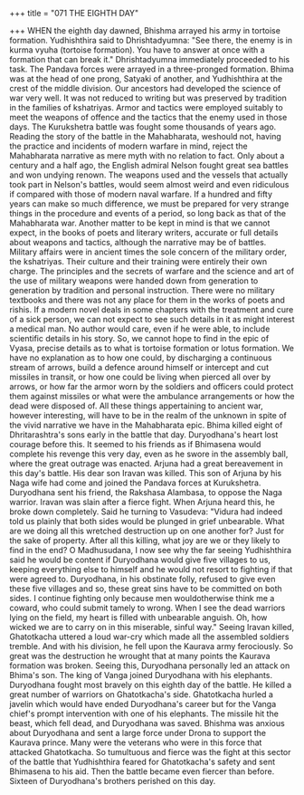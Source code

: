 +++
title = "071 THE EIGHTH DAY"

+++
WHEN the eighth day dawned, Bhishma
arrayed his army in tortoise formation.
Yudhishthira said to Dhrishtadyumna:
"See there, the enemy is in kurma vyuha
(tortoise formation). You have to answer
at once with a formation that can break it."
Dhrishtadyumna immediately proceeded
to his task. The Pandava forces were
arrayed in a three-pronged formation.
Bhima was at the head of one prong,
Satyaki of another, and Yudhishthira at
the crest of the middle division. Our
ancestors had developed the science of
war very well.
It was not reduced to writing but was
preserved by tradition in the families of
kshatriyas. Armor and tactics were
employed suitably to meet the weapons of
offence and the tactics that the enemy
used in those days.
The Kurukshetra battle was fought some
thousands of years ago. Reading the story
of the battle in the Mahabharata, weshould not, having the practice and
incidents of modern warfare in mind,
reject the Mahabharata narrative as mere
myth with no relation to fact.
Only about a century and a half ago, the
English admiral Nelson fought great sea
battles and won undying renown.
The weapons used and the vessels that
actually took part in Nelson's battles,
would seem almost weird and even
ridiculous if compared with those of
modern naval warfare.
If a hundred and fifty years can make so
much difference, we must be prepared for
very strange things in the procedure and
events of a period, so long back as that of
the Mahabharata war.
Another matter to be kept in mind is that
we cannot expect, in the books of poets
and literary writers, accurate or full details
about weapons and tactics, although the
narrative may be of battles.
Military affairs were in ancient times the
sole concern of the military order, the
kshatriyas. Their culture and their training
were entirely their own charge.
The principles and the secrets of warfare
and the science and art of the use of
military weapons were handed down from
generation to generation by tradition and
personal instruction.
There were no military textbooks and
there was not any place for them in the
works of poets and rishis. If a modern
novel deals in some chapters with the
treatment and cure of a sick person, we
can not expect to see such details in it as
might interest a medical man. No author
would care, even if he were able, to
include scientific details in his story.
So, we cannot hope to find in the epic of
Vyasa, precise details as to what is
tortoise formation or lotus formation. We
have no explanation as to how one could,
by discharging a continuous stream of
arrows, build a defence around himself or
intercept and cut missiles in transit, or
how one could be living when pierced all
over by arrows, or how far the armor worn
by the soldiers and officers could protect
them against missiles or what were the
ambulance arrangements or how the dead
were disposed of.
All these things appertaining to ancient
war, however interesting, will have to be
in the realm of the unknown in spite of the
vivid narrative we have in the
Mahabharata epic.
Bhima killed eight of Dhritarashtra's sons
early in the battle that day. Duryodhana's
heart lost courage before this. It seemed to
his friends as if Bhimasena would
complete his revenge this very day, even
as he swore in the assembly ball, where
the great outrage was enacted.
Arjuna had a great bereavement in this
day's battle. His dear son Iravan was
killed. This son of Arjuna by his Naga
wife had come and joined the Pandava
forces at Kurukshetra. Duryodhana sent
his friend, the Rakshasa Alambasa, to
oppose the Naga warrior.
Iravan was slain after a fierce fight. When
Arjuna heard this, he broke down
completely. Said he turning to Vasudeva:
"Vidura had indeed told us plainly that
both sides would be plunged in grief
unbearable. What are we doing all this
wretched destruction up on one another
for? Just for the sake of property. After all
this killing, what joy are we or they likely
to find in the end? O Madhusudana, I now
see why the far seeing Yudhishthira said
he would be content if Duryodhana would
give five villages to us, keeping
everything else to himself and he would
not resort to fighting if that were agreed
to. Duryodhana, in his obstinate folly,
refused to give even these five villages
and so, these great sins have to be
committed on both sides. I continue
fighting only because men wouldotherwise think me a coward, who could
submit tamely to wrong. When I see the
dead warriors lying on the field, my heart
is filled with unbearable anguish. Oh, how
wicked we are to carry on in this
miserable, sinful way."
Seeing Iravan killed, Ghatotkacha uttered
a loud war-cry which made all the
assembled soldiers tremble. And with his
division, he fell upon the Kaurava army
ferociously. So great was the destruction
he wrought that at many points the
Kaurava formation was broken.
Seeing this, Duryodhana personally led an
attack on Bhima's son. The king of Vanga
joined Duryodhana with his elephants.
Duryodhana fought most bravely on this
eighth day of the battle. He killed a great
number of warriors on Ghatotkacha's side.
Ghatotkacha hurled a javelin which would
have ended Duryodhana's career but for
the Vanga chief's prompt intervention
with one of his elephants.
The missile hit the beast, which fell dead,
and Duryodhana was saved.
Bhishma was anxious about Duryodhana
and sent a large force under Drona to
support the Kaurava prince.
Many were the veterans who were in this
force that attacked Ghatotkacha.
So tumultuous and fierce was the fight at
this sector of the battle that Yudhishthira
feared for Ghatotkacha's safety and sent
Bhimasena to his aid.
Then the battle became even fiercer than
before. Sixteen of Duryodhana's brothers
perished on this day.